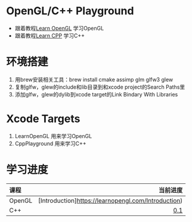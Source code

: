# OpenGL/C++ Playground
- 跟着教程[Learn OpenGL](https://learnopengl.com/Introduction) 学习OpenGL
- 跟着教程[Learn CPP](https://www.learncpp.com/) 学习C++


# 环境搭建
1. 用brew安装相关工具：brew install cmake assimp glm glfw3 glew
2. 复制glfw，glew的include和lib目录到和xcode project的Search Paths里
3. 添加glfw，glew的dylib到xcode target的Link Bindary With Libraries


# Xcode Targets
1. LearnOpenGL 用来学习OpenGL
2. CppPlayground 用来学习C++

# 学习进度
| 课程 | 当前进度 |
| :--- | ---: |
| OpenGL | [Introduction]https://learnopengl.com/Introduction) |
| C++ | [0.1](https://www.learncpp.com/cpp-tutorial/introduction-to-these-tutorials/) |
